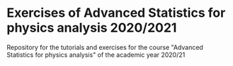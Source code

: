 # Exercises of Advanced Statistics for physics analysis 2020/2021
Repository for the tutorials and exercises for the course "Advanced Statistics for physics analysis" of the academic year 2020/21
